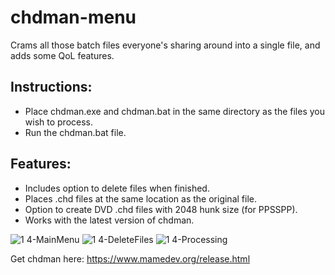 # chdman-menu

Crams all those batch files everyone's sharing around into a single file, and adds some QoL features.

## Instructions:
- Place chdman.exe and chdman.bat in the same directory as the files you wish to process.
- Run the chdman.bat file.

## Features:
- Includes option to delete files when finished.
- Places .chd files at the same location as the original file.
- Option to create DVD .chd files with 2048 hunk size (for PPSSPP).
- Works with the latest version of chdman.

![1 4-MainMenu](https://github.com/JaekSooley/chdman-menu/assets/117260365/61334eec-ea20-4d30-8b54-dbcb9a8711e7)
![1 4-DeleteFiles](https://github.com/JaekSooley/chdman-menu/assets/117260365/2d919f94-d0c8-4ded-bcee-198291a03351)
![1 4-Processing](https://github.com/JaekSooley/chdman-menu/assets/117260365/2aca46de-66da-4407-a4db-6d27f18b02f7)



Get chdman here: https://www.mamedev.org/release.html
